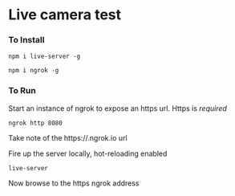 # Live camera test

### To Install
```npm i live-server -g```

```npm i ngrok -g```

### To Run
Start an instance of ngrok to expose an https url. Https is *required*

```ngrok http 8080```

Take note of the https://<unique>.ngrok.io url

Fire up the server locally, hot-reloading enabled

```live-server```

Now browse to the https ngrok address